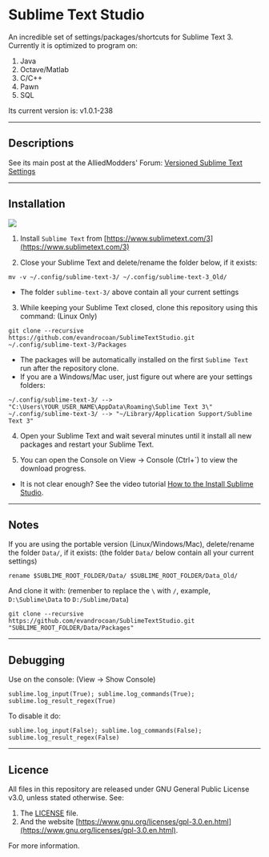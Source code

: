 # Sublime Text Studio

An incredible set of settings/packages/shortcuts for Sublime Text 3. Currently it is optimized
to program on:

1. Java
2. Octave/Matlab
3. C/C++
4. Pawn
5. SQL


Its current version is: v1.0.1-238



___
## Descriptions

See its main post at the AlliedModders' Forum: [Versioned Sublime Text Settings](https://forums.alliedmods.net/showthread.php?p=2454292#post2454292)



___
## Installation

![](http://i.imgur.com/UIevtzm.gif)


1) Install `Sublime Text` from [https://www.sublimetext.com/3](https://www.sublimetext.com/3)


2) Close your Sublime Text and delete/rename the folder below, if it exists: 
```
mv -v ~/.config/sublime-text-3/ ~/.config/sublime-text-3_Old/
```
 * The folder `sublime-text-3/` above contain all your current settings


3) While keeping your Sublime Text closed, clone this repository using this command: (Linux Only)
```
git clone --recursive https://github.com/evandrocoan/SublimeTextStudio.git ~/.config/sublime-text-3/Packages
```

 * The packages will be automatically installed on the first `Sublime Text` run after the repository clone.
 * If you are a Windows/Mac user, just figure out where are your settings folders: 
```
~/.config/sublime-text-3/ --> "C:\Users\YOUR_USER_NAME\AppData\Roaming\Sublime Text 3\"
~/.config/sublime-text-3/ --> "~/Library/Application Support/Sublime Text 3"
```


4) Open your Sublime Text and wait several minutes until it install all new packages and restart your Sublime Text.


5) You can open the Console on View -> Console (Ctrl+`) to view the download progress.
 * It is not clear enough? See the video tutorial [How to the Install Sublime Studio](https://vid.me/ODYj).



___
## Notes

If you are using the portable version (Linux/Windows/Mac), delete/rename the folder `Data/`, if it exists: (the folder `Data/` below contain all your current settings)
```
rename $SUBLIME_ROOT_FOLDER/Data/ $SUBLIME_ROOT_FOLDER/Data_Old/
```
And clone it with: (remenber to replace the `\` with `/`, example, `D:\Sublime\Data` to `D:/Sublime/Data`)
```
git clone --recursive https://github.com/evandrocoan/SublimeTextStudio.git "SUBLIME_ROOT_FOLDER/Data/Packages"
```



___
## Debugging

Use on the console: (View -> Show Console)
```
sublime.log_input(True); sublime.log_commands(True); sublime.log_result_regex(True)
```
To disable it do:
```
sublime.log_input(False); sublime.log_commands(False); sublime.log_result_regex(False)
```



___
## Licence

All files in this repository are released under GNU General Public License v3.0, unless stated otherwise.
See:

1. The [LICENSE](LICENSE.TXT) file.
1. And the website [https://www.gnu.org/licenses/gpl-3.0.en.html](https://www.gnu.org/licenses/gpl-3.0.en.html).

For more information.





